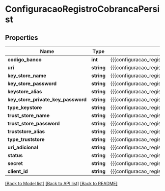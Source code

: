 # ConfiguracaoRegistroCobrancaPersist

## Properties
Name | Type | Description | Notes
------------ | ------------- | ------------- | -------------
**codigo_banco** | **int** | {{{configuracao_registro_cobranca_persist_codigo_banco_value}}} | 
**uri** | **string** | {{{configuracao_registro_cobranca_persist_uri_value}}} | [optional] 
**key_store_name** | **string** | {{{configuracao_registro_cobranca_persist_key_store_name_value}}} | [optional] 
**key_store_password** | **string** | {{{configuracao_registro_cobranca_persist_key_store_password_value}}} | [optional] 
**keystore_alias** | **string** | {{{configuracao_registro_cobranca_persist_keystore_alias_value}}} | [optional] 
**key_store_private_key_password** | **string** | {{{configuracao_registro_cobranca_persist_key_store_private_key_password_value}}} | [optional] 
**type_keystore** | **string** | {{{configuracao_registro_cobranca_persist_type_keystore_value}}} | [optional] 
**trust_store_name** | **string** | {{{configuracao_registro_cobranca_persist_trust_store_name_value}}} | [optional] 
**trust_store_password** | **string** | {{{configuracao_registro_cobranca_persist_trust_store_password_value}}} | [optional] 
**truststore_alias** | **string** | {{{configuracao_registro_cobranca_persist_truststore_alias_value}}} | [optional] 
**type_truststore** | **string** | {{{configuracao_registro_cobranca_persist_type_truststore_value}}} | [optional] 
**uri_adicional** | **string** | {{{configuracao_registro_cobranca_persist_uri_adicional_value}}} | [optional] 
**status** | **string** | {{{configuracao_registro_cobranca_persist_status_value}}} | 
**secret** | **string** | {{{configuracao_registro_cobranca_persist_secret_value}}} | [optional] 
**client_id** | **string** | {{{configuracao_registro_cobranca_persist_client_id_value}}} | [optional] 

[[Back to Model list]](../README.md#documentation-for-models) [[Back to API list]](../README.md#documentation-for-api-endpoints) [[Back to README]](../README.md)


